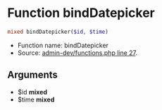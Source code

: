 Function bindDatepicker
===========================





```php
mixed bindDatepicker($id, $time)
```

* Function name: bindDatepicker
* Source: [admin-dev/functions.php line 27](https://github.com/PrestaShop/PrestaShop/blob/1.5.4.1/admin-dev/functions.php#L27).

Arguments
---------

* $id **mixed**
* $time **mixed**


